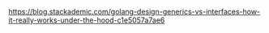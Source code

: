 https://blog.stackademic.com/golang-design-generics-vs-interfaces-how-it-really-works-under-the-hood-c1e5057a7ae6